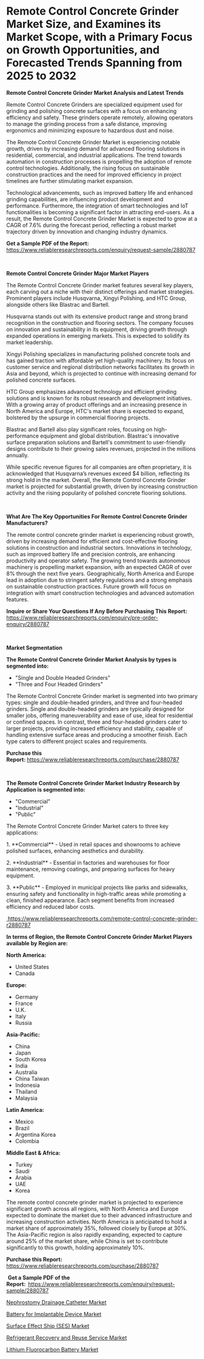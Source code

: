 <p><h1>Remote Control Concrete Grinder Market Size, and Examines its Market Scope, with a Primary Focus on Growth Opportunities, and Forecasted Trends Spanning from 2025 to 2032</h1></p><p><strong>Remote Control Concrete Grinder Market Analysis and Latest Trends</strong></p>
<p><p>Remote Control Concrete Grinders are specialized equipment used for grinding and polishing concrete surfaces with a focus on enhancing efficiency and safety. These grinders operate remotely, allowing operators to manage the grinding process from a safe distance, improving ergonomics and minimizing exposure to hazardous dust and noise. </p><p>The Remote Control Concrete Grinder Market is experiencing notable growth, driven by increasing demand for advanced flooring solutions in residential, commercial, and industrial applications. The trend towards automation in construction processes is propelling the adoption of remote control technologies. Additionally, the rising focus on sustainable construction practices and the need for improved efficiency in project timelines are further stimulating market expansion.</p><p>Technological advancements, such as improved battery life and enhanced grinding capabilities, are influencing product development and performance. Furthermore, the integration of smart technologies and IoT functionalities is becoming a significant factor in attracting end-users. As a result, the Remote Control Concrete Grinder Market is expected to grow at a CAGR of 7.6% during the forecast period, reflecting a robust market trajectory driven by innovation and changing industry dynamics.</p></p>
<p><strong>Get a Sample PDF of the Report:&nbsp;</strong> <a href="https://www.reliableresearchreports.com/enquiry/request-sample/2880787?utm_campaign=115&utm_medium=2&utm_source=Github&utm_content=ia&utm_term=12032025&utm_id=remote-control-concrete-grinder">https://www.reliableresearchreports.com/enquiry/request-sample/2880787</a></p>
<p>&nbsp;</p>
<p><strong>Remote Control Concrete Grinder Major Market Players</strong></p>
<p><p>The Remote Control Concrete Grinder market features several key players, each carving out a niche with their distinct offerings and market strategies. Prominent players include Husqvarna, Xingyi Polishing, and HTC Group, alongside others like Blastrac and Bartell.</p><p>Husqvarna stands out with its extensive product range and strong brand recognition in the construction and flooring sectors. The company focuses on innovation and sustainability in its equipment, driving growth through expanded operations in emerging markets. This is expected to solidify its market leadership.</p><p>Xingyi Polishing specializes in manufacturing polished concrete tools and has gained traction with affordable yet high-quality machinery. Its focus on customer service and regional distribution networks facilitates its growth in Asia and beyond, which is projected to continue with increasing demand for polished concrete surfaces.</p><p>HTC Group emphasizes advanced technology and efficient grinding solutions and is known for its robust research and development initiatives. With a growing array of product offerings and an increasing presence in North America and Europe, HTC's market share is expected to expand, bolstered by the upsurge in commercial flooring projects.</p><p>Blastrac and Bartell also play significant roles, focusing on high-performance equipment and global distribution. Blastrac's innovative surface preparation solutions and Bartell's commitment to user-friendly designs contribute to their growing sales revenues, projected in the millions annually.</p><p>While specific revenue figures for all companies are often proprietary, it is acknowledged that Husqvarna’s revenues exceed $4 billion, reflecting its strong hold in the market. Overall, the Remote Control Concrete Grinder market is projected for substantial growth, driven by increasing construction activity and the rising popularity of polished concrete flooring solutions.</p></p>
<p>&nbsp;</p>
<p><strong>What Are The Key Opportunities For Remote Control Concrete Grinder Manufacturers?</strong></p>
<p><p>The remote control concrete grinder market is experiencing robust growth, driven by increasing demand for efficient and cost-effective flooring solutions in construction and industrial sectors. Innovations in technology, such as improved battery life and precision controls, are enhancing productivity and operator safety. The growing trend towards autonomous machinery is propelling market expansion, with an expected CAGR of over 8% through the next five years. Geographically, North America and Europe lead in adoption due to stringent safety regulations and a strong emphasis on sustainable construction practices. Future growth will focus on integration with smart construction technologies and advanced automation features.</p></p>
<p><strong>Inquire or Share Your Questions If Any Before Purchasing This Report:</strong> <a href="https://www.reliableresearchreports.com/enquiry/pre-order-enquiry/2880787?utm_campaign=115&utm_medium=2&utm_source=Github&utm_content=ia&utm_term=12032025&utm_id=remote-control-concrete-grinder">https://www.reliableresearchreports.com/enquiry/pre-order-enquiry/2880787</a></p>
<p>&nbsp;</p>
<p><strong>Market Segmentation</strong></p>
<p><strong>The Remote Control Concrete Grinder Market Analysis by types is segmented into:</strong></p>
<p><ul><li>"Single and Double Headed Grinders"</li><li>"Three and Four Headed Grinders"</li></ul></p>
<p><p>The Remote Control Concrete Grinder market is segmented into two primary types: single and double-headed grinders, and three and four-headed grinders. Single and double-headed grinders are typically designed for smaller jobs, offering maneuverability and ease of use, ideal for residential or confined spaces. In contrast, three and four-headed grinders cater to larger projects, providing increased efficiency and stability, capable of handling extensive surface areas and producing a smoother finish. Each type caters to different project scales and requirements.</p></p>
<p><strong>Purchase this Report:&nbsp;</strong><a href="https://www.reliableresearchreports.com/purchase/2880787?utm_campaign=115&utm_medium=2&utm_source=Github&utm_content=ia&utm_term=12032025&utm_id=remote-control-concrete-grinder">https://www.reliableresearchreports.com/purchase/2880787</a></p>
<p>&nbsp;</p>
<p><strong>The Remote Control Concrete Grinder Market Industry Research by Application is segmented into:</strong></p>
<p><ul><li>"Commercial"</li><li>"Industrial"</li><li>"Public"</li></ul></p>
<p><p>The Remote Control Concrete Grinder Market caters to three key applications: </p><p>1. **Commercial** - Used in retail spaces and showrooms to achieve polished surfaces, enhancing aesthetics and durability.</p><p>  </p><p>2. **Industrial** - Essential in factories and warehouses for floor maintenance, removing coatings, and preparing surfaces for heavy equipment.</p><p>3. **Public** - Employed in municipal projects like parks and sidewalks, ensuring safety and functionality in high-traffic areas while promoting a clean, finished appearance. Each segment benefits from increased efficiency and reduced labor costs.</p></p>
<p><a href="https://www.reliableresearchreports.com/remote-control-concrete-grinder-r2880787?utm_campaign=115&utm_medium=2&utm_source=Github&utm_content=ia&utm_term=12032025&utm_id=remote-control-concrete-grinder">&nbsp;https://www.reliableresearchreports.com/remote-control-concrete-grinder-r2880787</a></p>
<p><strong>In terms of Region, the Remote Control Concrete Grinder Market Players available by Region are:</strong></p>
<p>
    <p> <strong> North America: </strong>
        <ul>
            <li>United States</li>
            <li>Canada</li>
        </ul>
        </p> 
    <p> <strong> Europe: </strong>
        <ul>
            <li>Germany</li>
            <li>France</li>
            <li>U.K.</li>
            <li>Italy</li>
            <li>Russia</li>
        </ul>
        </p> 
    <p> <strong> Asia-Pacific: </strong>
        <ul>
            <li>China</li>
            <li>Japan</li>
            <li>South Korea</li>
            <li>India</li>
            <li>Australia</li>
            <li>China Taiwan</li>
            <li>Indonesia</li>
            <li>Thailand</li>
            <li>Malaysia</li>
        </ul>
        </p> 
    <p> <strong> Latin America: </strong>
        <ul>
            <li>Mexico</li>
            <li>Brazil</li>
            <li>Argentina Korea</li>
            <li>Colombia</li>
        </ul>
        </p> 
    <p> <strong> Middle East & Africa: </strong>
        <ul>
            <li>Turkey</li>
            <li>Saudi</li>
            <li>Arabia</li>
            <li>UAE</li>
            <li>Korea</li>
        </ul>
    </p>
    </p>
<p><p>The remote control concrete grinder market is projected to experience significant growth across all regions, with North America and Europe expected to dominate the market due to their advanced infrastructure and increasing construction activities. North America is anticipated to hold a market share of approximately 35%, followed closely by Europe at 30%. The Asia-Pacific region is also rapidly expanding, expected to capture around 25% of the market share, while China is set to contribute significantly to this growth, holding approximately 10%.</p></p>
<p><strong>Purchase this Report: </strong><a href="https://www.reliableresearchreports.com/purchase/2880787?utm_campaign=115&utm_medium=2&utm_source=Github&utm_content=ia&utm_term=12032025&utm_id=remote-control-concrete-grinder">https://www.reliableresearchreports.com/purchase/2880787</a></p>
<p>&nbsp;<strong>Get a Sample PDF of the Report:&nbsp;&nbsp;</strong><a href="https://www.reliableresearchreports.com/enquiry/request-sample/2880787?utm_campaign=115&utm_medium=2&utm_source=Github&utm_content=ia&utm_term=12032025&utm_id=remote-control-concrete-grinder">https://www.reliableresearchreports.com/enquiry/request-sample/2880787</a></p>
<p><strong></strong></p>
<p><p><a href="https://github.com/dafertsuria/Market-Research-Report-List-1/blob/main/nephrostomy-drainage-catheter-market.md?utm_campaign=115&utm_medium=2&utm_source=Github&utm_content=ia&utm_term=12032025&utm_id=remote-control-concrete-grinder">Nephrostomy Drainage Catheter Market</a></p><p><a href="https://github.com/storcweithzg/Market-Research-Report-List-1/blob/main/battery-for-implantable-device-market.md?utm_campaign=115&utm_medium=2&utm_source=Github&utm_content=ia&utm_term=12032025&utm_id=remote-control-concrete-grinder">Battery for Implantable Device Market</a></p><p><a href="https://github.com/azorrotutus/Market-Research-Report-List-1/blob/main/surface-effect-ship-ses-market.md?utm_campaign=115&utm_medium=2&utm_source=Github&utm_content=ia&utm_term=12032025&utm_id=remote-control-concrete-grinder">Surface Effect Ship (SES) Market</a></p><p><a href="https://github.com/shroffuhpa/Market-Research-Report-List-1/blob/main/refrigerant-recovery-and-reuse-service-market.md?utm_campaign=115&utm_medium=2&utm_source=Github&utm_content=ia&utm_term=12032025&utm_id=remote-control-concrete-grinder">Refrigerant Recovery and Reuse Service Market</a></p><p><a href="https://github.com/seibttullyjh/Market-Research-Report-List-1/blob/main/lithium-fluorocarbon-battery-market.md?utm_campaign=115&utm_medium=2&utm_source=Github&utm_content=ia&utm_term=12032025&utm_id=remote-control-concrete-grinder">Lithium Fluorocarbon Battery Market</a></p></p>